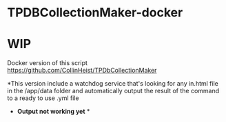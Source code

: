 # TPDBCollectionMaker-docker
# WIP

Docker version of this script https://github.com/CollinHeist/TPDbCollectionMaker

*This version include a watchdog service that's looking for any in.html file in the /app/data folder and automatically output the result of the command to a ready to use .yml file

* **Output not working yet** *

